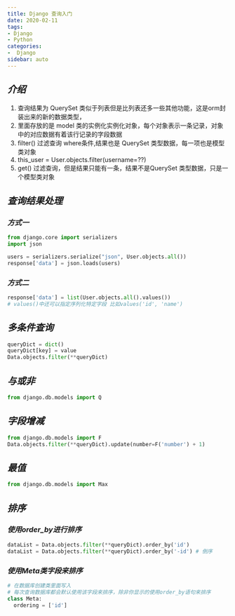 ```yaml
---
title: Django 查询入门
date: 2020-02-11
tags:
- Django
- Python
categories:
-  Django
sidebar: auto
---
```


## ***介绍***

1. 查询结果为 QuerySet 类似于列表但是比列表还多一些其他功能，这是orm封装出来的新的数据类型，
2. 里面存放的是 model 类的实例化实例化对象，每个对象表示一条记录，对象中的对应数据有着该行记录的字段数据
3. filter() 过滤查询 where条件,结果也是 QuerySet 类型数据，每一项也是模型类对象
4. this_user = User.objects.filter(username=??)
5. get() 过滤查询，但是结果只能有一条，结果不是QuerySet 类型数据，只是一个模型类对象

## ***查询结果处理***

### ***方式一***

```python
from django.core import serializers
import json

users = serializers.serialize("json", User.objects.all())
response['data'] = json.loads(users)
```

### ***方式二***

```python
response['data'] = list(User.objects.all().values())
# values()中还可以指定序列化特定字段 比如values('id', 'name')
```

## ***多条件查询***

```python
queryDict = dict()
queryDict[key] = value
Data.objects.filter(**queryDict)
```

## ***与或非***

```python
from django.db.models import Q
```

## ***字段增减***

```python
from django.db.models import F
Data.objects.filter(**queryDict).update(number=F('number') + 1)
```

## ***最值***

```python
from django.db.models import Max
```

## ***排序***

### ***使用order_by进行排序***

```python
dataList = Data.objects.filter(**queryDict).order_by('id')
dataList = Data.objects.filter(**queryDict).order_by('-id') # 倒序
```

### ***使用Meta类字段来排序***

```python
# 在数据库创建类里面写入
# 每次查询数据库都会默认使用该字段来排序，除非你显示的使用order_by语句来排序
class Meta:
  ordering = ['id']
```
